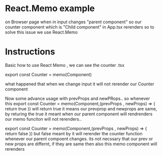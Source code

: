 # React.Memo example

on Browser page when in input changes "parent component" so our counter component which is "Child component" in App.tsx rerenders so to solve this issue we
use React.Memo

# Instructions

Basic how to use React Memo , we can see the counter .tsx

export const Counter = memo(Component)

what happened that when we change input it will not rerender our Counter component

Now some advance usage with prevProps and newPRops..
so whenever this
export const Counter = memo(Component,(prevProps , newProps) => {
return true
})
will return true it means our prevprop and newprops are same, by returing the true it meant when our parent component
will rendrenders our memo funciton will not rerenders..

export const Counter = memo(Component,(prevProps , newProps) => {
return false
})
but false meant by it will rerender the counter function whenever our parent compoent changes. its not necssary that
our prev or new props are differnt, if they are same then also this memo component will rerenders
